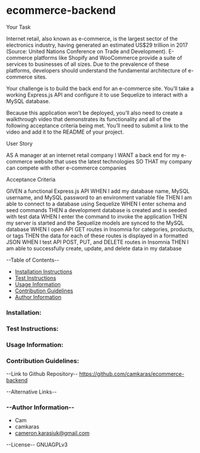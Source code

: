 # ecommerce-backend

Your Task 

Internet retail, also known as e-commerce, is the largest sector of the electronics industry, having generated an estimated US$29 trillion in 2017 (Source: United Nations Conference on Trade and Development). E-commerce platforms like Shopify and WooCommerce provide a suite of services to businesses of all sizes. Due to the prevalence of these platforms, developers should understand the fundamental architecture of e-commerce sites.

Your challenge is to build the back end for an e-commerce site. You’ll take a working Express.js API and configure it to use Sequelize to interact with a MySQL database.

Because this application won’t be deployed, you’ll also need to create a walkthrough video that demonstrates its functionality and all of the following acceptance criteria being met. You’ll need to submit a link to the video and add it to the README of your project.

User Story

AS A manager at an internet retail company
I WANT a back end for my e-commerce website that uses the latest technologies
SO THAT my company can compete with other e-commerce companies

Acceptance Criteria

GIVEN a functional Express.js API
WHEN I add my database name, MySQL username, and MySQL password to an environment variable file
THEN I am able to connect to a database using Sequelize
WHEN I enter schema and seed commands
THEN a development database is created and is seeded with test data
WHEN I enter the command to invoke the application
THEN my server is started and the Sequelize models are synced to the MySQL database
WHEN I open API GET routes in Insomnia for categories, products, or tags
THEN the data for each of these routes is displayed in a formatted JSON
WHEN I test API POST, PUT, and DELETE routes in Insomnia
THEN I am able to successfully create, update, and delete data in my database

--Table of Contents-- 
* [Installation Instructions](#Installation)
* [Test Instructions](#Test-Instructions)
* [Usage Information](#usage-information)
* [Contribution Guidelines](#contribution-guidelines)
* [Author Information](#author-information)




### Installation: 

### Test Instructions: 

### Usage Information: 

### Contribution Guidelines: 


--Link to Github Repository--
https://github.com/camkaras/ecommerce-backend

--Alternative Links--


### --Author Information--
* Cam
* camkaras
* cameron.karasiuk@gmail.com




--License--
GNUAGPLv3